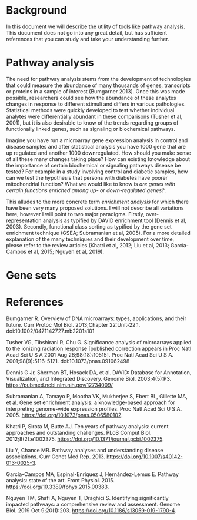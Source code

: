 # Background

In this document we will describe the utility of tools like pathway analysis.
This document does not go into any great detail, but has sufficient references that you can study and take your understanding further.

# Pathway analysis

The need for pathway analysis stems from the development of technologies that could measure the abundance of many thousands of genes, transcripts or proteins in a sample of interest (Bumgarner 2013).
Once this was made possible, researchers could see how the abundance of these analytes changes in response to different stimuli and differs in various pathologies.
Statistical methods were quickly developed to test whether individual analytes were differentially abundant in these comparisons (Tusher et al, 2001), but it is also desirable to know of the trends regarding groups of functionally linked genes, such as signaling or biochemical pathways.

Imagine you have run a microarray gene expression analysis in control and disease samples and after statistical analysis you have 1000 gene that are up regulated and another 1000 downregulated. How should you make sense of all these many changes taking place? How can existing knowledge about the importance of certain biochemical or signaling pathways disease be tested? 
For example in a study involving control and diabetic samples, how can we test the hypothesis that persons with diabetes have poorer mitochondrial function?
What we would like to know is _are genes with certain functions enriched among up- or down-regulated genes?_.

This alludes to the more concrete term _enrichment analysis_ for which there have been very many proposed solutions.
I will not describe all variations here, however I will point to two major paradigms. 
Firstly, over-representation analysis as typified by DAVID enrichment tool (Dennis et al, 2003).
Secondly, functional class sorting as typified by the gene set enrichment technique (GSEA; Subramanian et al, 2005).
For a more detailed explanation of the many techniques and their development over time, please refer to the review articles (Khatri et al, 2012; Liu et al, 2013; García-Campos et al, 2015; Nguyen et al, 2019).

# Gene sets

# References
Bumgarner R. Overview of DNA microarrays: types, applications, and their future. Curr Protoc Mol Biol. 2013;Chapter 22:Unit-22.1. doi:10.1002/0471142727.mb2201s101

Tusher VG, Tibshirani R, Chu G. Significance analysis of microarrays applied to the ionizing radiation response [published correction appears in Proc Natl Acad Sci U S A 2001 Aug 28;98(18):10515]. Proc Natl Acad Sci U S A. 2001;98(9):5116-5121. doi:10.1073/pnas.091062498

Dennis G Jr, Sherman BT, Hosack DA, et al. DAVID: Database for Annotation, Visualization, and Integrated Discovery. Genome Biol. 2003;4(5):P3. https://pubmed.ncbi.nlm.nih.gov/12734009/

Subramanian A, Tamayo P, Mootha VK, Mukherjee S, Ebert BL, Gillette MA, et al. Gene set enrichment analysis: a knowledge-based approach for interpreting genome-wide expression profiles. Proc Natl Acad Sci U S A. 2005. https://doi.org/10.1073/pnas.0506580102.

Khatri P, Sirota M, Butte AJ. Ten years of pathway analysis: current approaches and outstanding challenges. PLoS Comput Biol. 2012;8(2):e1002375. https://doi.org/10.1371/journal.pcbi.1002375.

Liu Y, Chance MR. Pathway analyses and understanding disease associations. Curr Genet Med Rep. 2013. https://doi.org/10.1007/s40142-013-0025-3.

García-Campos MA, Espinal-Enríquez J, Hernández-Lemus E. Pathway analysis: state of the art. Front Physiol. 2015. https://doi.org/10.3389/fphys.2015.00383.

Nguyen TM, Shafi A, Nguyen T, Draghici S. Identifying significantly impacted pathways: a comprehensive review and assessment. Genome Biol. 2019 Oct 9;20(1):203. https://doi.org/10.1186/s13059-019-1790-4.
